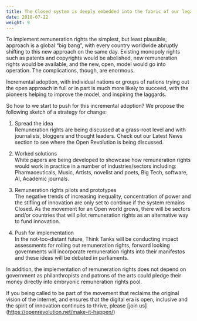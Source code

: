 ```yaml
---
title: The Closed system is deeply embedded into the fabric of our legal and economic system - how can we change it?
date: 2018-07-22
weight: 9
---
```


To implement remuneration rights the simplest, but least plausible, approach is a global “big bang”, with every country worldwide abruptly shifting to this new approach on the same day. Existing monopoly rights such as patents and copyrights would be abolished, new remuneration rights would be available, and the new, open, model would go into operation. The complications, though, are enormous.

Incremental adoption, with individual nations or groups of nations trying out the open approach in full or in part is much more likely to succeed, with the pioneers helping to improve the model, and inspiring the laggards. 

So how to we start to push for this incremental adoption? We propose the following sketch of a strategy for change:

1. Spread the idea  
Remuneration rights are being discussed at a grass-root level and with journalists, bloggers and thought leaders. Check out our Latest News section to see where the Open Revolution is being discussed.

2. Worked solutions  
White papers are being developed to showcase how remuneration rights would work in practice in a number of industries/sectors including: Pharmaceuticals, Music, Artists, novelist and poets, Big Tech, software, AI, Academic journals.

3. Remuneration rights pilots and prototypes  
The negative trends of increasing inequality, concentration of power and the stifling of innovation are only set to continue if the system remains Closed. As the movement for an Open world grows, there will be sectors and/or countries that will pilot remuneration rights as an alternative way to fund innovation.

4. Push for implementation  
In the not-too-distant future, Think Tanks will be conducting impact assessments for rolling out remuneration rights, forward looking governments will incorporate remuneration rights into their manifestos and these ideas will be debated in parliaments. 

In addition, the implementation of remuneration rights does not depend on government as philanthropists and patrons of the arts could pledge their money directly into embryonic remuneration rights pool.

If you being called to be part of the movement that reclaims the original vision of the internet, and ensures that the digital era is open, inclusive and the spirit of innovation continues to thrive, please [join us] (https://openrevolution.net/make-it-happen/)
